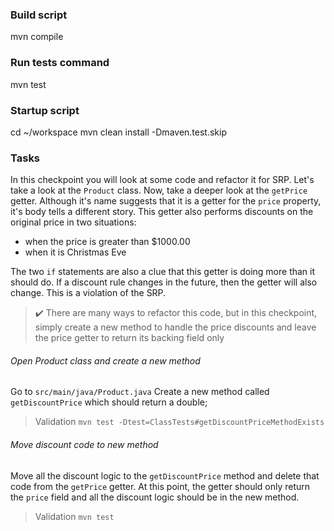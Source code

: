 ### Build script

mvn compile

### Run tests command

mvn test

### Startup script

cd ~/workspace
mvn clean install -Dmaven.test.skip

### Tasks

In this checkpoint you will look at some code and refactor it for SRP. Let's take a look at the ```Product``` class. 
Now, take a deeper look at the ```getPrice``` getter. Although it's name suggests that it is a getter for the ```price``` 
property, it's body tells a different story. This getter also performs discounts on the original price in two situations:
- when the price is greater than $1000.00
- when it is Christmas Eve

The two ```if``` statements are also a clue that this getter is doing more than it should do. If a discount rule changes in the future,
then the getter will also change. This is a violation of the SRP.

>✔️  There are many ways to refactor this code, but in this checkpoint, simply create a new method to handle the price discounts and
> leave the price getter to return its backing field only

###### Open Product class and create a new method

Go to ```src/main/java/Product.java```
Create a new method called ```getDiscountPrice``` which should return a double;

> Validation ```mvn test -Dtest=ClassTests#getDiscountPriceMethodExists```


###### Move discount code to new method

Move all the discount logic to the ```getDiscountPrice``` method and delete that code from the ```getPrice``` getter. At this point,
the getter should only return the ```price``` field and all the discount logic should be in the new method.

> Validation ```mvn test```

